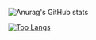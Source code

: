 <!-- ### Hi there 👋 -->

![Anurag's GitHub stats](https://github-readme-stats.vercel.app/api?username=Rohith-Rajan&show_icons=true&theme=radical)

[![Top Langs](https://github-readme-stats.vercel.app/api/top-langs/?username=Rohith-Rajan)](https://github.com/anuraghazra/github-readme-stats)




<!--
**Rohith-Rajan/Rohith-Rajan** is a ✨ _special_ ✨ repository because its `README.md` (this file) appears on your GitHub profile.

Here are some ideas to get you started:

- 🔭 I’m currently working on ...
- 🌱 I’m currently learning ...
- 👯 I’m looking to collaborate on ...
- 🤔 I’m looking for help with ...
- 💬 Ask me about ...
- 📫 How to reach me: ...
- 😄 Pronouns: ...
- ⚡ Fun fact: ...
-->
